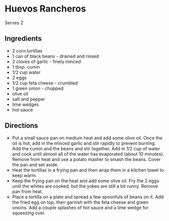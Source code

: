 # Huevos Rancheros

Serves 2

## Ingredients
* 2 corn tortillas
* 1 can of black beans - drained and rinsed
* 2 cloves of garlic - finely minced
* 1 tbsp. cumin
* 1/2 cup water
* 2 eggs
* 1/2 cup feta cheese - crumbled
* 1 green onion - chopped
* olive oil
* salt and pepper
* lime wedges
* hot sauce

## Directions
* Put a small sauce pan on medium heat and add some olive oil. Once the oil is hot, add in the minced garlic and stir rapidly to prevent burning. Add the cumin and the beans and stir together. Add in 1/2 cup of water and cook until almost all of the water has evaporated (about 10 minutes). Remove from heat and use a potato masher to smash the beans. Cover the pan and set aside.
* Heat the tortillas in a frying pan and then wrap them in a kitchen towel to keep warm.
* Keep the frying pan on the heat and add some olive oil. Fry the 2 eggs until the whites are cooked, but the yokes are still a bit runny. Remove pan from heat.
* Place a tortilla on a plate and spread a few spoonfuls of beans on it. Add the fried egg on top, then garnish with the feta cheese and green onions. Add a couple splashes of hot sauce and a lime wedge for squeezing over.
